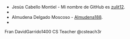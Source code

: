 * Jesùs Cabello Montiel - Mi nombre de GitHub es [zulit12](https://github.com/zulit12).
* 
* Almudena Delgado Moscoso - [Almudena188](https://github.com/Almudena188).
*  
















Fran
DavidGarrido1400
CS Teacher @csteach3r
